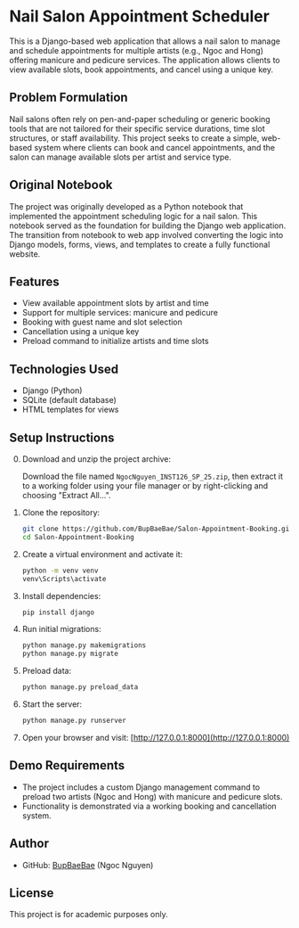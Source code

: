 # Nail Salon Appointment Scheduler

This is a Django-based web application that allows a nail salon to manage and schedule appointments for multiple artists (e.g., Ngoc and Hong) offering manicure and pedicure services. The application allows clients to view available slots, book appointments, and cancel using a unique key.

## Problem Formulation

Nail salons often rely on pen-and-paper scheduling or generic booking tools that are not tailored for their specific service durations, time slot structures, or staff availability. This project seeks to create a simple, web-based system where clients can book and cancel appointments, and the salon can manage available slots per artist and service type.

## Original Notebook

The project was originally developed as a Python notebook that implemented the appointment scheduling logic for a nail salon. This notebook served as the foundation for building the Django web application. The transition from notebook to web app involved converting the logic into Django models, forms, views, and templates to create a fully functional website.

## Features

- View available appointment slots by artist and time
- Support for multiple services: manicure and pedicure
- Booking with guest name and slot selection
- Cancellation using a unique key
- Preload command to initialize artists and time slots

## Technologies Used

- Django (Python)
- SQLite (default database)
- HTML templates for views

## Setup Instructions

0. Download and unzip the project archive:

   Download the file named `NgocNguyen_INST126_SP_25.zip`, then extract it to a working folder using your file manager or by right-clicking and choosing "Extract All...".

1. Clone the repository:

   ```bash
   git clone https://github.com/BupBaeBae/Salon-Appointment-Booking.git
   cd Salon-Appointment-Booking
   ```

2. Create a virtual environment and activate it:

   ```bash
   python -m venv venv
   venv\Scripts\activate
   ```

3. Install dependencies:

   ```bash
   pip install django
   ```

4. Run initial migrations:

   ```bash
   python manage.py makemigrations
   python manage.py migrate
   ```

5. Preload data:

   ```bash
   python manage.py preload_data
   ```

6. Start the server:

   ```bash
   python manage.py runserver
   ```

7. Open your browser and visit:
   [http://127.0.0.1:8000](http://127.0.0.1:8000)

## Demo Requirements

- The project includes a custom Django management command to preload two artists (Ngoc and Hong) with manicure and pedicure slots.
- Functionality is demonstrated via a working booking and cancellation system.

## Author

- GitHub: [BupBaeBae](https://github.com/BupBaeBae) (Ngoc Nguyen)

## License

This project is for academic purposes only.
